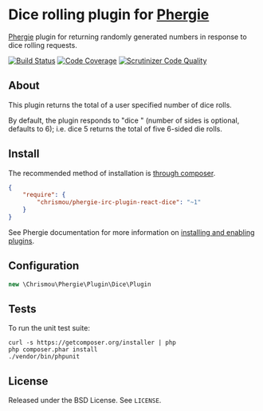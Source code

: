 # Dice rolling plugin for [Phergie](http://github.com/phergie/phergie-irc-bot-react/)

[Phergie](http://github.com/phergie/phergie-irc-bot-react/) plugin for returning randomly generated numbers in response to dice rolling requests.

[![Build Status](https://scrutinizer-ci.com/g/chrismou/phergie-irc-plugin-react-dice/badges/build.png?b=master)](https://scrutinizer-ci.com/g/chrismou/phergie-irc-plugin-react-dice/build-status/master)
[![Code Coverage](https://scrutinizer-ci.com/g/chrismou/phergie-irc-plugin-react-dice/badges/coverage.png?b=master)](https://scrutinizer-ci.com/g/chrismou/phergie-irc-plugin-react-dice/?branch=master)
[![Scrutinizer Code Quality](https://scrutinizer-ci.com/g/chrismou/phergie-irc-plugin-react-dice/badges/quality-score.png?b=master)](https://scrutinizer-ci.com/g/chrismou/phergie-irc-plugin-react-dice/?branch=master)

## About

This plugin returns the total of a user specified number of dice rolls.

By default, the plugin responds to "dice <number of dice> <number of sides on each die>" (number of sides is optional, defaults to 6); i.e. dice 5 returns the total of five 6-sided die rolls.

## Install

The recommended method of installation is [through composer](http://getcomposer.org).

```JSON
{
    "require": {
        "chrismou/phergie-irc-plugin-react-dice": "~1"
    }
}
```

See Phergie documentation for more information on
[installing and enabling plugins](https://github.com/phergie/phergie-irc-bot-react/wiki/Usage#plugins).

## Configuration

```php
new \Chrismou\Phergie\Plugin\Dice\Plugin
```

## Tests

To run the unit test suite:

```
curl -s https://getcomposer.org/installer | php
php composer.phar install
./vendor/bin/phpunit
```

## License

Released under the BSD License. See `LICENSE`.
